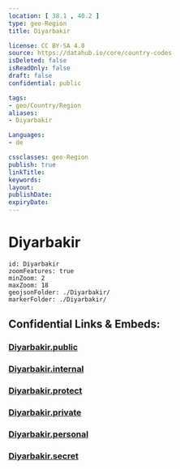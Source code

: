 ```yaml
---
location: [ 38.1 , 40.2 ] 
type: geo-Region
title: Diyarbakir

license: CC BY-SA 4.0
source: https://datahub.io/core/country-codes
isDeleted: false
isReadOnly: false
draft: false
confidential: public

tags:
- geo/Country/Region
aliases:
- Diyarbakir

Languages:
- de

cssclasses: geo-Region
publish: true
linkTitle: 
keywords: 
layout: 
publishDate: 
expiryDate: 
---
```


# Diyarbakir

```leaflet
id: Diyarbakir
zoomFeatures: true 
minZoom: 2 
maxZoom: 18
geojsonFolder: ./Diyarbakir/
markerFolder: ./Diyarbakir/
```


## Confidential Links & Embeds: 

### [Diyarbakir.public](/_public/\Earth\Continent\Europe\Europe~East\Turkey\Provinces~TurkeyDiyarbakir.public.md) 

### [Diyarbakir.internal](/_internal/\Earth\Continent\Europe\Europe~East\Turkey\Provinces~TurkeyDiyarbakir.internal.md) 

### [Diyarbakir.protect](/_protect/\Earth\Continent\Europe\Europe~East\Turkey\Provinces~TurkeyDiyarbakir.protect.md) 

### [Diyarbakir.private](/_private/\Earth\Continent\Europe\Europe~East\Turkey\Provinces~TurkeyDiyarbakir.private.md) 

### [Diyarbakir.personal](/_personal/\Earth\Continent\Europe\Europe~East\Turkey\Provinces~TurkeyDiyarbakir.personal.md) 

### [Diyarbakir.secret](/_secret/\Earth\Continent\Europe\Europe~East\Turkey\Provinces~TurkeyDiyarbakir.secret.md)

